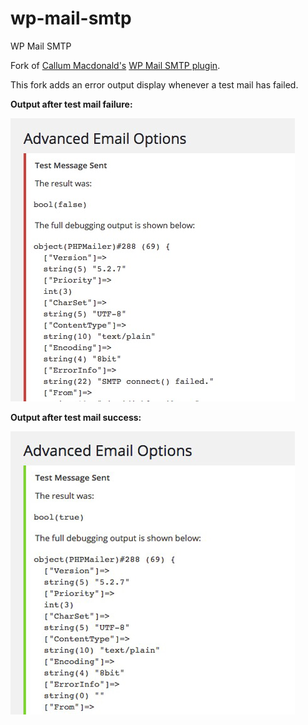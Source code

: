 # wp-mail-smtp
WP Mail SMTP

Fork of [Callum Macdonald's](https://profiles.wordpress.org/chmac/) [WP Mail SMTP plugin](https://wordpress.org/plugins/wp-mail-smtp/).

This fork adds an error output display whenever a test mail has failed.

**Output after test mail failure:**

![Alt text](/screenshot-mail-error.jpg)

**Output after test mail success:**

![Alt text](/screenshot-mail-updated.jpg)
